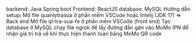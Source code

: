 backend: Java Spring boot
Frontend: ReactJS
database: MySQL
Hướng dẫn setup:
Mở file quanlytrasua ở phần mềm VSCode hoặc Intelij (JDK 17) => Back end
Mở file ql-tra-sua-fe ở phần mềm VSCode (front end)
Tạo database ở MySQL
chạy file ngrok để lấy đường đẫn gán vào MoMo IPN để nhận giá trị trả về khi thực hiện thanh toán bằng MoMo QR code
